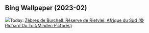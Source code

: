 ## Bing Wallpaper (2023-02)
![](https://www.bing.com/th?id=OHR.ZebraTrio_FR-CA2888022589_UHD.jpg&w=1000)Today: [Zèbres de Burchell, Réserve de Rietvlei, Afrique du Sud (© Richard Du Toit/Minden Pictures)](https://www.bing.com/th?id=OHR.ZebraTrio_FR-CA2888022589_UHD.jpg)